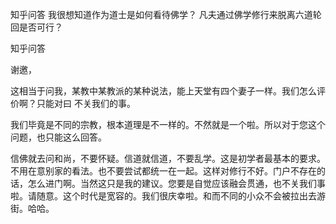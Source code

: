  
 知乎问答 我很想知道作为道士是如何看待佛学？ 凡夫通过佛学修行来脱离六道轮回是否可行？ 
 
 
 
 
 
 知乎问答 
 
 

 

 谢邀，

 这相当于问我，某教中某教派的某种说法，能上天堂有四个妻子一样。我们怎么评价啊？只能对曰 不关我们的事。

 

 我们毕竟是不同的宗教，根本道理是不一样的。不然就是一个啦。所以对于您这个问题，也只能这么回答。

 

 信佛就去问和尚，不要怀疑。信道就信道，不要乱学。这是初学者最基本的要求。不用在意别家的看法。也不要尝试都统一在一起。这样对修行不好。门户不存在的话，怎么进门啊。当然这只是我的建议。您要是自觉应该融会贯通，也不关我们事啦。请随意。这个时代是宽容的。我们很庆幸啦。和而不同的小众不会被拉出去游街。哈哈。 